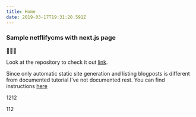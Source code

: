 ```yaml
---
title: Home
date: 2019-03-17T19:31:20.591Z
---
```

### Sample netflifycms with next.js page

👾🤖👾

Look at the repository to check it out [link](https://github.com/masives/netlifycms-nextjs/tree/master/content/blogPosts).

Since only automatic static site generation and listing blogposts is different from documented tutorial I've not documented rest. You can find instructions [here](https://www.netlifycms.org/docs/nextjs/)

1212

112
